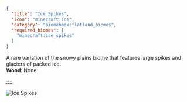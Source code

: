 ```json
{
  "title": "Ice Spikes",
  "icon": "minecraft:ice",
  "category": "biomebook:flatland_biomes",
  "required_biomes": [
    "minecraft:ice_spikes"
  ]
}
```

A rare variation of the snowy plains biome that features large spikes and glaciers of packed ice.\
**Wood**: None

;;;;;

![Ice Spikes](biomebook:textures/gui/biomes/ice_spikes.png,fit)